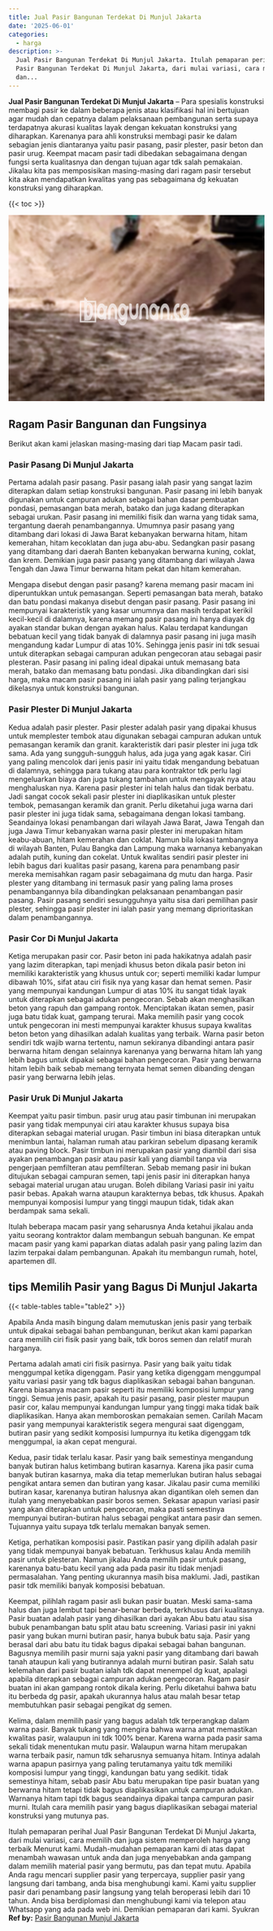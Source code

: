 ```yaml
---
title: Jual Pasir Bangunan Terdekat Di Munjul Jakarta
date: '2025-06-01'
categories:
  - harga
description: >-
  Jual Pasir Bangunan Terdekat Di Munjul Jakarta. Itulah pemaparan perihal Jual
  Pasir Bangunan Terdekat Di Munjul Jakarta, dari mulai variasi, cara memilih
  dan...
---
```


**Jual Pasir Bangunan Terdekat Di Munjul Jakarta** – Para spesialis konstruksi membagi pasir ke dalam beberapa jenis atau klasifikasi hal ini bertujuan agar mudah dan cepatnya dalam pelaksanaan pembangunan serta supaya terdapatnya akurasi kualitas layak dengan kekuatan konstruksi yang diharapkan. Karenanya para ahli konstruksi membagi pasir ke dalam sebagian jenis diantaranya yaitu pasir pasang, pasir plester, pasir beton dan pasir urug. Keempat macam pasir tadi dibedakan sebagaimana dengan fungsi serta kualitasnya dan dengan tujuan agar tdk salah pemakaian. Jikalau kita pas memposisikan masing-masing dari ragam pasir tersebut kita akan mendapatkan kwalitas yang pas sebagaimana dg kekuatan konstruksi yang diharapkan.

{{< toc >}}

![Jual Pasir Bangunan Terdekat Di Munjul Jakarta](/images/jual-pasir-bangunan-10.png)

## Ragam Pasir Bangunan dan Fungsinya

Berikut akan kami jelaskan masing-masing dari tiap Macam pasir tadi.

### Pasir Pasang Di Munjul Jakarta

Pertama adalah pasir pasang. Pasir pasang ialah pasir yang sangat lazim diterapkan dalam setiap konstruksi bangunan. Pasir pasang ini lebih banyak digunakan untuk campuran adukan sebagai bahan dasar pembuatan pondasi, pemasangan bata merah, batako dan juga kadang diterapkan sebagai urukan. Pasir pasang ini memiliki fisik dan warna yang tidak sama, tergantung daerah penambangannya. Umumnya pasir pasang yang ditambang dari lokasi di Jawa Barat kebanyakan berwarna hitam, hitam kemerahan, hitam kecoklatan dan juga abu-abu. Sedangkan pasir pasang yang ditambang dari daerah Banten kebanyakan berwarna kuning, coklat, dan krem. Demikian juga pasir pasang yang ditambang dari wilayah Jawa Tengah dan Jawa Timur berwarna hitam pekat dan hitam kemerahan.

Mengapa disebut dengan pasir pasang? karena memang pasir macam ini diperuntukkan untuk pemasangan. Seperti pemasangan bata merah, batako dan batu pondasi makanya disebut dengan pasir pasang. Pasir pasang ini mempunyai karakteristik yang kasar umumnya dan masih terdapat kerikil kecil-kecil di dalamnya, karena memang pasir pasang ini hanya diayak dg ayakan standar bukan dengan ayakan halus. Kalau terdapat kandungan bebatuan kecil yang tidak banyak di dalamnya pasir pasang ini juga masih mengandung kadar Lumpur di atas 10%. Sehingga jenis pasir ini tdk sesuai untuk diterapkan sebagai campuran adukan pengecoran atau sebagai pasir plesteran. Pasir pasang ini paling ideal dipakai untuk memasang bata merah, batako dan memasang batu pondasi. Jika dibandingkan dari sisi harga, maka macam pasir pasang ini ialah pasir yang paling terjangkau dikelasnya untuk konstruksi bangunan.

### Pasir Plester Di Munjul Jakarta

Kedua adalah pasir plester. Pasir plester adalah pasir yang dipakai khusus untuk memplester tembok atau digunakan sebagai campuran adukan untuk pemasangan keramik dan granit. karakteristik dari pasir plester ini juga tdk sama. Ada yang sungguh-sungguh halus, ada juga yang agak kasar. Ciri yang paling mencolok dari jenis pasir ini yaitu tidak mengandung bebatuan di dalamnya, sehingga para tukang atau para kontraktor tdk perlu lagi mengeluarkan biaya dan juga tukang tambahan untuk mengayak nya atau menghaluskan nya. Karena pasir plester ini telah halus dan tidak berbatu. Jadi sangat cocok sekali pasir plester ini diaplikasikan untuk plester tembok, pemasangan keramik dan granit. Perlu diketahui juga warna dari pasir plester ini juga tidak sama, sebagaimana dengan lokasi tambang. Seandainya lokasi penambangan dari wilayah Jawa Barat, Jawa Tengah dan juga Jawa Timur kebanyakan warna pasir plester ini merupakan hitam keabu-abuan, hitam kemerahan dan coklat. Namun bila lokasi tambangnya di wilayah Banten, Pulau Bangka dan Lampung maka warnanya kebanyakan adalah putih, kuning dan cokelat. Untuk kwalitas sendiri pasir plester ini lebih bagus dari kualitas pasir pasang, karena para penambang pasir mereka memisahkan ragam pasir sebagaimana dg mutu dan harga. Pasir plester yang ditambang ini termasuk pasir yang paling lama proses penambangannya bila dibandingkan pelaksanaan penambangan pasir pasang. Pasir pasang sendiri sesungguhnya yaitu sisa dari pemilihan pasir plester, sehingga pasir plester ini ialah pasir yang memang diprioritaskan dalam penambangannya.

### Pasir Cor Di Munjul Jakarta

Ketiga merupakan pasir cor. Pasir beton ini pada hakikatnya adalah pasir yang lazim diterapkan, tapi menjadi khusus beton dikala pasir beton ini memiliki karakteristik yang khusus untuk cor; seperti memiliki kadar lumpur dibawah 10%, sifat atau ciri fisik nya yang kasar dan hemat semen. Pasir yang mempunyai kandungan Lumpur di atas 10% itu sangat tidak layak untuk diterapkan sebagai adukan pengecoran. Sebab akan menghasilkan beton yang rapuh dan gampang rontok. Menciptakan ikatan semen, pasir juga batu tidak kuat, gampang terurai. Maka memilih pasir yang cocok untuk pengecoran ini mesti mempunyai karakter khusus supaya kwalitas beton beton yang dihasilkan adalah kualitas yang terbaik. Warna pasir beton sendiri tdk wajib warna tertentu, namun sekiranya dibandingi antara pasir berwarna hitam dengan selainnya karenanya yang berwarna hitam lah yang lebih bagus untuk dipakai sebagai bahan pengecoran. Pasir yang berwarna hitam lebih baik sebab memang ternyata hemat semen dibanding dengan pasir yang berwarna lebih jelas.

### Pasir Uruk Di Munjul Jakarta

Keempat yaitu pasir timbun. pasir urug atau pasir timbunan ini merupakan pasir yang tidak mempunyai ciri atau karakter khusus supaya bisa diterapkan sebagai material urugan. Pasir timbun ini biasa diterapkan untuk menimbun lantai, halaman rumah atau parkiran sebelum dipasang keramik atau paving block. Pasir timbun ini merupakan pasir yang diambil dari sisa ayakan penambangan pasir atau pasir kali yang diambil tanpa via pengerjaan pemfilteran atau pemfilteran. Sebab memang pasir ini bukan ditujukan sebagai campuran semen, tapi jenis pasir ini diterapkan hanya sebagai material urugan atau urugan. Boleh dibilang Variasi pasir ini yaitu pasir bebas. Apakah warna ataupun karakternya bebas, tdk khusus. Apakah mempunyai komposisi lumpur yang tinggi maupun tidak, tidak akan berdampak sama sekali.

Itulah beberapa macam pasir yang seharusnya Anda ketahui jikalau anda yaitu seorang kontraktor dalam membangun sebuah bangunan. Ke empat macam pasir yang kami paparkan diatas adalah pasir yang paling lazim dan lazim terpakai dalam pembangunan. Apakah itu membangun rumah, hotel, apartemen dll.

## tips Memilih Pasir yang Bagus Di Munjul Jakarta

{{< table-tables table="table2" >}}

Apabila Anda masih bingung dalam memutuskan jenis pasir yang terbaik untuk dipakai sebagai bahan pembangunan, berikut akan kami paparkan cara memilih ciri fisik pasir yang baik, tdk boros semen dan relatif murah harganya.

Pertama adalah amati ciri fisik pasirnya. Pasir yang baik yaitu tidak menggumpal ketika digenggam. Pasir yang ketika digenggam menggumpal yaitu variasi pasir yang tdk bagus diaplikasikan sebagai bahan bangunan. Karena biasanya macam pasir seperti itu memiliki komposisi lumpur yang tinggi. Semua jenis pasir, apakah itu pasir pasang, pasir plester maupun pasir cor, kalau mempunyai kandungan lumpur yang tinggi maka tidak baik diaplikasikan. Hanya akan memboroskan pemakaian semen. Carilah Macam pasir yang mempunyai karakteristik segera mengurai saat digenggam, butiran pasir yang sedikit komposisi lumpurnya itu ketika digenggam tdk menggumpal, ia akan cepat mengurai.

Kedua, pasir tidak terlalu kasar. Pasir yang baik semestinya mengandung banyak butiran halus ketimbang butiran kasarnya. Karena jika pasir cuma banyak butiran kasarnya, maka dia tetap memerlukan butiran halus sebagai pengikat antara semen dan butiran yang kasar. Jikalau pasir cuma memiliki butiran kasar, karenanya butiran halusnya akan digantikan oleh semen dan itulah yang menyebabkan pasir boros semen. Sekasar apapun variasi pasir yang akan diterapkan untuk pengecoran, maka pasti semestinya mempunyai butiran-butiran halus sebagai pengikat antara pasir dan semen. Tujuannya yaitu supaya tdk terlalu memakan banyak semen.

Ketiga, perhatikan komposisi pasir. Pastikan pasir yang dipilih adalah pasir yang tidak mempunyai banyak bebatuan. Terkhusus kalau Anda memilih pasir untuk plesteran. Namun jikalau Anda memilih pasir untuk pasang, karenanya batu-batu kecil yang ada pada pasir itu tidak menjadi permasalahan. Yang penting ukurannya masih bisa maklumi. Jadi, pastikan pasir tdk memiliki banyak komposisi bebatuan.

Keempat, pilihlah ragam pasir asli bukan pasir buatan. Meski sama-sama halus dan juga lembut tapi benar-benar berbeda, terkhusus dari kualitasnya. Pasir buatan adalah pasir yang dihasilkan dari ayakan Abu batu atau sisa bubuk penambangan batu split atau batu screening. Variasi pasir ini yakni pasir yang bukan murni butiran pasir, hanya bubuk batu saja. Pasir yang berasal dari abu batu itu tidak bagus dipakai sebagai bahan bangunan. Bagusnya memilih pasir murni saja yakni pasir yang ditambang dari bawah tanah ataupun kali yang butirannya adalah murni butiran pasir. Salah satu kelemahan dari pasir buatan ialah tdk dapat menempel dg kuat, apalagi apabila diterapkan sebagai campuran adukan pengecoran. Ragam pasir buatan ini akan gampang rontok dikala kering. Perlu diketahui bahwa batu itu berbeda dg pasir, apakah ukurannya halus atau malah besar tetap membutuhkan pasir sebagai pengikat dg semen.

Kelima, dalam memilih pasir yang bagus adalah tdk terperangkap dalam warna pasir. Banyak tukang yang mengira bahwa warna amat memastikan kwalitas pasir, walaupun ini tdk 100% benar. Karena warna pada pasir sama sekali tidak menentukan mutu pasir. Walaupun warna hitam merupakan warna terbaik pasir, namun tdk seharusnya semuanya hitam. Intinya adalah warna apapun pasirnya yang paling terutamanya yaitu tdk memiliki komposisi lumpur yang tinggi, kandungan batu yang sedikit. tidak semestinya hitam, sebab pasir Abu batu merupakan tipe pasir buatan yang berwarna hitam tetapi tidak bagus diaplikasikan untuk campuran adukan. Warnanya hitam tapi tdk bagus seandainya dipakai tanpa campuran pasir murni. Itulah cara memilih pasir yang bagus diaplikasikan sebagai material konstruksi yang mutunya pas.

Itulah pemaparan perihal Jual Pasir Bangunan Terdekat Di Munjul Jakarta, dari mulai variasi, cara memilih dan juga sistem memperoleh harga yang terbaik Menurut kami. Mudah-mudahan pemaparan kami di atas dapat menambah wawasan untuk anda dan juga menyebabkan anda gampang dalam memilih material pasir yang bermutu, pas dan tepat mutu. Apabila Anda ragu mencari supplier pasir yang terpercaya, supplier pasir yang langsung dari tambang, anda bisa menghubungi kami. Kami yaitu supplier pasir dari penambang pasir langsung yang telah beroperasi lebih dari 10 tahun. Anda bisa berdiplomasi dan menghubungi kami via telepon atau Whatsapp yang ada pada web ini. Demikian pemaparan dari kami. Syukran
**Ref by:** [Pasir Bangunan Munjul Jakarta](https://id.wikipedia.org/wiki/Pasir)
